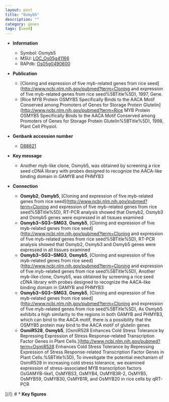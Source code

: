 ```yaml
---
layout: post
title: "Osmyb5"
description: ""
category: genes
tags: [seed]
---
```


* **Information**  
    + Symbol: Osmyb5  
    + MSU: [LOC_Os05g41166](http://rice.uga.edu/cgi-bin/ORF_infopage.cgi?orf=LOC_Os05g41166)  
    + RAPdb: [Os05g0490600](http://rapdb.dna.affrc.go.jp/viewer/gbrowse_details/irgsp1?name=Os05g0490600)  

* **Publication**  
    + [Cloning and expression of five myb-related genes from rice seed](http://www.ncbi.nlm.nih.gov/pubmed?term=Cloning and expression of five myb-related genes from rice seed%5BTitle%5D), 1997, Gene.
    + [Rice MYB Protein OSMYB5 Specifically Binds to the AACA Motif Conserved among Promoters of Genes for Storage Protein Glutelin](http://www.ncbi.nlm.nih.gov/pubmed?term=Rice MYB Protein OSMYB5 Specifically Binds to the AACA Motif Conserved among Promoters of Genes for Storage Protein Glutelin%5BTitle%5D), 1998, Plant Cell Physiol.

* **Genbank accession number**  
    + [D88621](http://www.ncbi.nlm.nih.gov/nuccore/D88621)

* **Key message**  
    + Another myb-like clone, Osmyb5, was obtained by screening a rice seed cDNA library with probes designed to recognize the AACA-like binding domain in GAMYB and PHMYB3

* **Connection**  
    + __Osmyb2__, __Osmyb5__, [Cloning and expression of five myb-related genes from rice seed](http://www.ncbi.nlm.nih.gov/pubmed?term=Cloning and expression of five myb-related genes from rice seed%5BTitle%5D), RT-PCR analysis showed that Osmyb2, Osmyb3 and Osmyb5 genes were expressed in all tissues examined
    + __Osmyb3~SG3~SMG3__, __Osmyb5__, [Cloning and expression of five myb-related genes from rice seed](http://www.ncbi.nlm.nih.gov/pubmed?term=Cloning and expression of five myb-related genes from rice seed%5BTitle%5D), RT-PCR analysis showed that Osmyb2, Osmyb3 and Osmyb5 genes were expressed in all tissues examined
    + __Osmyb3~SG3~SMG3__, __Osmyb5__, [Cloning and expression of five myb-related genes from rice seed](http://www.ncbi.nlm.nih.gov/pubmed?term=Cloning and expression of five myb-related genes from rice seed%5BTitle%5D), Another myb-like clone, Osmyb5, was obtained by screening a rice seed cDNA library with probes designed to recognize the AACA-like binding domain in GAMYB and PHMYB3
    + __Osmyb3~SG3~SMG3__, __Osmyb5__, [Cloning and expression of five myb-related genes from rice seed](http://www.ncbi.nlm.nih.gov/pubmed?term=Cloning and expression of five myb-related genes from rice seed%5BTitle%5D), As Osmyb5 exhibits a high similarity to the regions in both GAMYB and PHMYB3, which can bind to the AACA motif, there is a possibility that the OSMYB5 protein may bind to the AACA motif of glutelin genes
    + __OsmiR528__, __Osmyb5__, [OsmiR528 Enhances Cold Stress Tolerance by Repressing Expression of Stress Response-related Transcription Factor Genes in Plant Cells.](http://www.ncbi.nlm.nih.gov/pubmed?term=OsmiR528 Enhances Cold Stress Tolerance by Repressing Expression of Stress Response-related Transcription Factor Genes in Plant Cells.%5BTitle%5D), To investigate the potential mechanism of OsmiR528 in increasing cold stress tolerance, we examined expression of stress-associated MYB transcription factors OsGAMYB-like1, OsMYBS3, OsMYB4, OsMYB3R-2, OsMYB5, OsMYB59, OsMYB30, OsMYB1R, and OsMYB20 in rice cells by qRT-PCR

[//]: # * **Key figures**  


